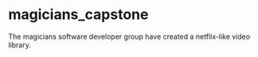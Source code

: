 # magicians_capstone
The magicians software developer group have created a netflix-like video library. 
